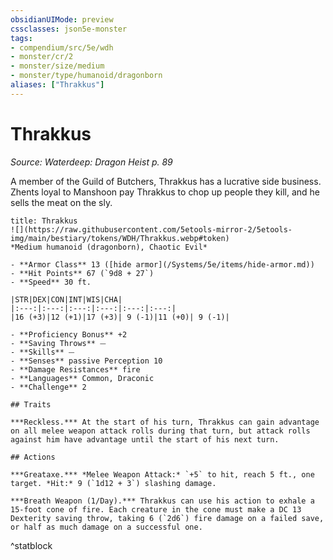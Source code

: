 ```yaml
---
obsidianUIMode: preview
cssclasses: json5e-monster
tags:
- compendium/src/5e/wdh
- monster/cr/2
- monster/size/medium
- monster/type/humanoid/dragonborn
aliases: ["Thrakkus"]
---
```

# Thrakkus
*Source: Waterdeep: Dragon Heist p. 89*  

 A member of the Guild of Butchers, Thrakkus has a lucrative side business. Zhents loyal to Manshoon pay Thrakkus to chop up people they kill, and he sells the meat on the sly.

```ad-statblock
title: Thrakkus
![](https://raw.githubusercontent.com/5etools-mirror-2/5etools-img/main/bestiary/tokens/WDH/Thrakkus.webp#token)
*Medium humanoid (dragonborn), Chaotic Evil*

- **Armor Class** 13 ([hide armor](/Systems/5e/items/hide-armor.md))
- **Hit Points** 67 (`9d8 + 27`)
- **Speed** 30 ft.

|STR|DEX|CON|INT|WIS|CHA|
|:---:|:---:|:---:|:---:|:---:|:---:|
|16 (+3)|12 (+1)|17 (+3)| 9 (-1)|11 (+0)| 9 (-1)|

- **Proficiency Bonus** +2
- **Saving Throws** ⏤
- **Skills** ⏤
- **Senses** passive Perception 10
- **Damage Resistances** fire
- **Languages** Common, Draconic
- **Challenge** 2

## Traits

***Reckless.*** At the start of his turn, Thrakkus can gain advantage on all melee weapon attack rolls during that turn, but attack rolls against him have advantage until the start of his next turn.

## Actions

***Greataxe.*** *Melee Weapon Attack:* `+5` to hit, reach 5 ft., one target. *Hit:* 9 (`1d12 + 3`) slashing damage.

***Breath Weapon (1/Day).*** Thrakkus can use his action to exhale a 15-foot cone of fire. Each creature in the cone must make a DC 13 Dexterity saving throw, taking 6 (`2d6`) fire damage on a failed save, or half as much damage on a successful one.
```
^statblock